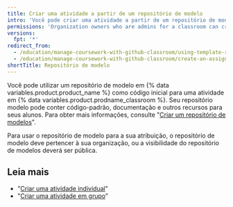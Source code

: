 ```yaml
---
title: Criar uma atividade a partir de um repositório de modelo
intro: 'Você pode criar uma atividade a partir de um repositório de modelo para fornecer código inicial, documentação e outros recursos aos seus alunos.'
permissions: 'Organization owners who are admins for a classroom can create an assignment from a template repository that is public or owned by the organization. {% data reusables.classroom.classroom-admins-link %}'
versions:
  fpt: '*'
redirect_from:
  - /education/manage-coursework-with-github-classroom/using-template-repos-for-assignments
  - /education/manage-coursework-with-github-classroom/create-an-assignment-from-a-template-repository
shortTitle: Repositório de modelo
---
```


Você pode utilizar um repositório de modelo em {% data variables.product.product_name %} como código inicial para uma atividade em {% data variables.product.prodname_classroom %}. Seu repositório modelo pode conter código-padrão, documentação e outros recursos para seus alunos. Para obter mais informações, consulte "[Criar um repositório de modelos](/github/creating-cloning-and-archiving-repositories/creating-a-template-repository)".

Para usar o repositório de modelo para a sua atribuição, o repositório de modelo deve pertencer à sua organização, ou a visibilidade do repositório de modelos deverá ser pública.

## Leia mais

- "[Criar uma atividade individual](/education/manage-coursework-with-github-classroom/create-an-individual-assignment)"
- "[Criar uma atividade em grupo](/education/manage-coursework-with-github-classroom/create-a-group-assignment)"
